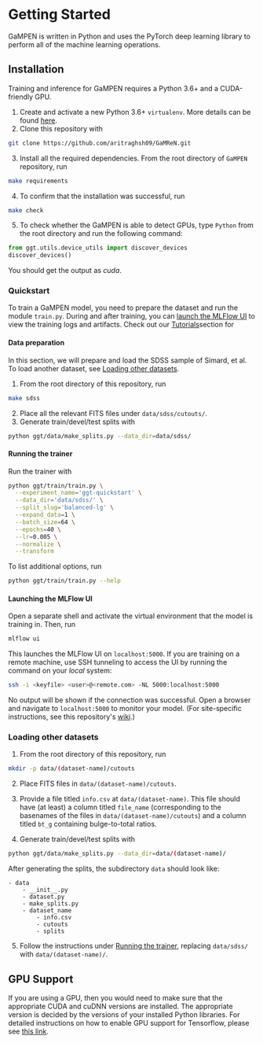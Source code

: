 # Getting Started

GaMPEN is written in Python and uses the PyTorch deep learning library to perform all of the machine learning operations. 

## Installation
Training and inference for GaMPEN requires a Python 3.6+ and a CUDA-friendly GPU.

1. Create and activate a new Python 3.6+ `virtualenv`. More details can be found [here](https://docs.python.org/3/library/venv.html).
2. Clone this repository with
```bash
git clone https://github.com/aritraghsh09/GaMReN.git
```
3. Install all the required dependencies. From the root directory of `GaMPEN` repository, run
```bash
make requirements
```
4. To confirm that the installation was successful, run
```bash
make check
```
5. To check whether the GaMPEN is able to detect GPUs, type `Python` from the root directory and run the following command:
```python
from ggt.utils.device_utils import discover_devices
discover_devices()
```
You should get the output as *cuda*. 
### Quickstart
To train a GaMPEN model, you need to prepare the dataset and run the module `train.py`. During and after training, you can [launch the MLFlow UI](#launching-the-mlflow-ui) to view the training logs and artifacts. Check out our [Tutorials](#Tutorials)section for 

#### Data preparation
In this section, we will prepare and load the SDSS sample of Simard, et al. To load another dataset, see [Loading other datasets](#loading-other-datasets).

1. From the root directory of this repository, run
```bash
make sdss
```
2. Place all the relevant FITS files under `data/sdss/cutouts/`.
3. Generate train/devel/test splits with
```bash
python ggt/data/make_splits.py --data_dir=data/sdss/
```

#### Running the trainer
Run the trainer with
```bash
python ggt/train/train.py \
  --experiment_name='ggt-quickstart' \
  --data_dir='data/sdss/' \
  --split_slug='balanced-lg' \
  --expand_data=1 \
  --batch_size=64 \
  --epochs=40 \
  --lr=0.005 \
  --normalize \
  --transform
```
To list additional options, run
```bash
python ggt/train/train.py --help
```

#### Launching the MLFlow UI
Open a separate shell and activate the virtual environment that the model is training in. Then, run
```bash
mlflow ui
```

This launches the MLFlow UI on `localhost:5000`. If you are training on a remote machine, use SSH tunneling to access the UI by running the command on your _local_ system:
```bash
ssh -i <keyfile> <user>@<remote.com> -NL 5000:localhost:5000
```
No output will be shown if the connection was successful. Open a browser and navigate to `localhost:5000` to monitor your model. (For site-specific instructions, see this repository's [wiki](https://github.com/amritrau/ggt/wiki).)


### Loading other datasets
1. From the root directory of this repository, run
```bash
mkdir -p data/(dataset-name)/cutouts
```
2. Place FITS files in `data/(dataset-name)/cutouts`.
3. Provide a file titled `info.csv` at `data/(dataset-name)`. This file should have (at least) a column titled `file_name` (corresponding to the basenames of the files in `data/(dataset-name)/cutouts`) and a column titled `bt_g` containing bulge-to-total ratios.

4. Generate train/devel/test splits with
```bash
python ggt/data/make_splits.py --data_dir=data/(dataset-name)/
```
After generating the splits, the subdirectory `data` should look like:
```
- data
    - __init__.py
    - dataset.py
    - make_splits.py
    - dataset_name
        - info.csv
        - cutouts 
        - splits
```
5. Follow the instructions under [Running the trainer](#running-the-trainer), replacing `data/sdss/` with `data/(dataset-name)/`.


## GPU Support

If you are using a GPU, then you would need to make sure that the appropriate CUDA and cuDNN versions are installed. The appropriate version is decided by the versions of your installed Python libraries. For detailed instructions on how to enable GPU support for Tensorflow, please see [this link](https://www.tensorflow.org/install/source#linux).